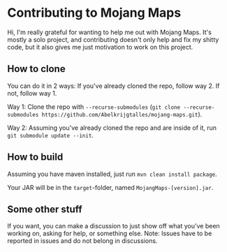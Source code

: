 # Contributing to Mojang Maps

Hi, I'm really grateful for wanting to help me out with Mojang Maps. It's mostly a solo project, and contributing
doesn't only help and fix my shitty code, but it also gives me just motivation to work on this project.

## How to clone

You can do it in 2 ways:
If you've already cloned the repo, follow way 2. If not, follow way 1.

Way 1: Clone the repo
with `--recurse-submodules` (`git clone --recurse-submodules https://github.com/Abelkrijgtalles/mojang-maps.git`).

Way 2: Assuming you've already cloned the repo and are inside of it, run `git submodule update --init`.

## How to build

Assuming you have maven installed, just run `mvn clean install package`.

Your JAR will be in the `target`-folder, named `MojangMaps-[version].jar`.

## Some other stuff

If you want, you can make a discussion to just show off what you've been working on, asking for help, or something else.
Note: Issues have to be reported in issues and do not belong in discussions.
